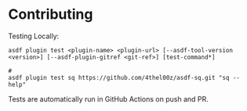 # Contributing

Testing Locally:

```shell
asdf plugin test <plugin-name> <plugin-url> [--asdf-tool-version <version>] [--asdf-plugin-gitref <git-ref>] [test-command*]

#
asdf plugin test sq https://github.com/4thel00z/asdf-sq.git "sq --help"
```

Tests are automatically run in GitHub Actions on push and PR.
